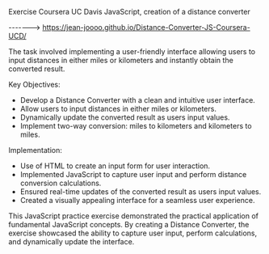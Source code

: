 Exercise Coursera UC Davis JavaScript, creation of a distance converter 

-------> https://jean-joooo.github.io/Distance-Converter-JS-Coursera-UCD/

The task involved implementing a user-friendly interface allowing users to input distances in either miles or kilometers and instantly obtain the converted result.

Key Objectives:
- Develop a Distance Converter with a clean and intuitive user interface.
- Allow users to input distances in either miles or kilometers.
- Dynamically update the converted result as users input values.
- Implement two-way conversion: miles to kilometers and kilometers to miles.

Implementation:
- Use of HTML to create an input form for user interaction.
- Implemented JavaScript to capture user input and perform distance conversion calculations.
- Ensured real-time updates of the converted result as users input values.
- Created a visually appealing interface for a seamless user experience.

This JavaScript practice exercise demonstrated the practical application of fundamental JavaScript concepts. By creating a Distance Converter, the exercise showcased the ability to capture user input, perform calculations, and dynamically update the interface.
